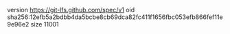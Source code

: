 version https://git-lfs.github.com/spec/v1
oid sha256:12efb5a2bdbb4da5bcbe8cb69dca82fc411f1656fbc053efb866fef11e9e96e2
size 11001

